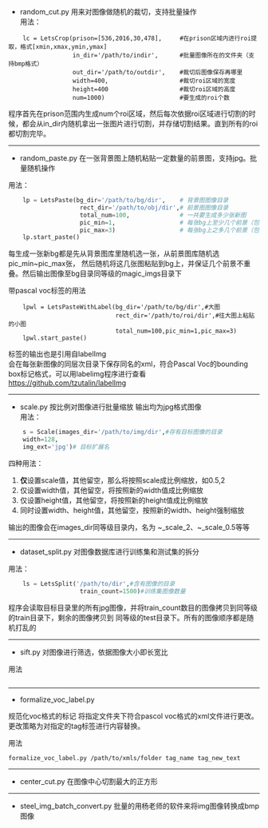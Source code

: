 * random_cut.py   用来对图像做随机的裁切，支持批量操作  
用法：
```
    lc = LetsCrop(prison=[536,2016,30,478],     #在prison区域内进行roi提取，格式[xmin,xmax,ymin,ymax]
                  in_dir='/path/to/indir',      #批量图像所在的文件夹（支持bmp格式）
                  out_dir='/path/to/outdir',    #裁切后图像保存再哪里
                  width=400,                    #裁切roi区域的宽度
                  height=400                    #裁切roi区域的高度
                  num=1000)                     #要生成的roi个数
```

程序首先在prison范围内生成num个roi区域，然后每次依据roi区域进行切割的时候，都会从in_dir内随机拿出一张图片进行切割，并存储切割结果。直到所有的roi
都切割完毕。  


<hr>


* random_paste.py 在一张背景图上随机粘贴一定数量的前景图，支持jpg。批量随机操作

用法：

```python
    lp = LetsPaste(bg_dir='/path/to/bg/dir',    # 背景图图像目录
                    rect_dir='/path/to/obj/dir',# 前景图图像目录
                    total_num=100,              # 一共要生成多少张新图   
                    pic_min=1,                  # 每张bg上至少几个前景（包含）
                    pic_max=3)                  # 每张bg上之多几个前景（包含）
    lp.start_paste()  
```

每生成一张新bg都是先从背景图库里随机选一张，从前景图库随机选pic_min~pic_max张，
然后随机将这几张图粘贴到bg上，并保证几个前景不重叠。然后输出图像至bg目录同等级的magic_imgs目录下

带pascal voc标签的用法
```
    lpwl = LetsPasteWithLabel(bg_dir='/path/to/bg/dir',#大图
                              rect_dir='/path/to/roi/dir',#往大图上粘贴的小图
                              total_num=100,pic_min=1,pic_max=3)
    lpwl.start_paste()
```
标签的输出也是引用自labelImg  
会在每张新图像的同层次目录下保存同名的xml，符合Pascal Voc的bounding box标记格式，可以用labelimg程序进行查看 https://github.com/tzutalin/labelImg


<hr>


* scale.py 按比例对图像进行批量缩放  输出均为jpg格式图像  
用法：
```python
    s = Scale(images_dir='/path/to/img/dir',#存有目标图像的目录
    width=128,
    img_ext='jpg')# 目标扩展名
```
四种用法：
1. **仅**设置scale值，其他留空，那么将按照scale成比例缩放，如0.5,2
2. 仅设置width值，其他留空，将按照新的width值成比例缩放
3. 仅设置height值，其他留空，将按照新的height值成比例缩放
4. 同时设置width、height值，其他留空，按照新的width、height强制缩放


输出的图像会在images_dir同等级目录内，名为 ~_scale_2、~_scale_0.5等等  


<hr>


* dataset_split.py  对图像数据库进行训练集和测试集的拆分

用法：
```python
    ls = LetsSplit('/path/to/dir',#含有图像的目录
                    train_count=1500)#训练集图像数量
```

程序会读取目标目录里的所有jpg图像，并将train_count数目的图像拷贝到同等级的train目录下，剩余的图像拷贝到
同等级的test目录下。所有的图像顺序都是随机打乱的


<hr>


* sift.py 对图像进行筛选，依据图像大小即长宽比

用法
```

```

<hr>

* formalize_voc_label.py

规范化voc格式的标记
将指定文件夹下符合pascol voc格式的xml文件进行更改。
更改策略为对指定的tag标签进行内容替换。

用法
```
formalize_voc_label.py /path/to/xmls/folder tag_name tag_new_text
```


<hr>

* center_cut.py 在图像中心切割最大的正方形

<hr>

* steel_img_batch_convert.py 批量的用杨老师的软件来将img图像转换成bmp图像